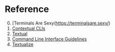 # Reference

0. [Terminals Are Sexy(https://terminalsare.sexy/)
0. [Contextual CLIs](https://garnix.io/blog/contextual-cli)
0. [Textual](https://github.com/willmcgugan/textual)
0. [Command Line Interface Guidelines](https://clig.dev/)
0. [Textualize](https://www.textualize.io/)

